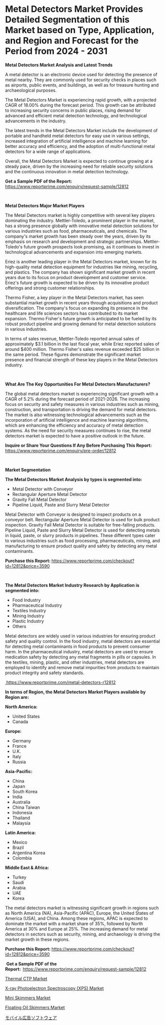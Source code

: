 <p><h1>Metal Detectors Market Provides Detailed Segmentation of this Market based on Type, Application, and Region and Forecast for the Period from 2024 - 2031</h1></p><p><strong>Metal Detectors Market Analysis and Latest Trends</strong></p>
<p><p>A metal detector is an electronic device used for detecting the presence of metal nearby. They are commonly used for security checks in places such as airports, public events, and buildings, as well as for treasure hunting and archaeological purposes.</p><p>The Metal Detectors Market is experiencing rapid growth, with a projected CAGR of 18.00% during the forecast period. This growth can be attributed to increasing security concerns in public places, rising demand for advanced and efficient metal detection technology, and technological advancements in the industry.</p><p>The latest trends in the Metal Detectors Market include the development of portable and handheld metal detectors for easy use in various settings, increased integration of artificial intelligence and machine learning for better accuracy and efficiency, and the adoption of multi-functional metal detectors for a wide range of applications.</p><p>Overall, the Metal Detectors Market is expected to continue growing at a steady pace, driven by the increasing need for reliable security solutions and the continuous innovation in metal detection technology.</p></p>
<p><strong>Get a Sample PDF of the Report:&nbsp;</strong> <a href="https://www.reportprime.com/enquiry/request-sample/12812">https://www.reportprime.com/enquiry/request-sample/12812</a></p>
<p>&nbsp;</p>
<p><strong>Metal Detectors Major Market Players</strong></p>
<p><p>The Metal Detectors market is highly competitive with several key players dominating the industry. Mettler-Toledo, a prominent player in the market, has a strong presence globally with innovative metal detection solutions for various industries such as food, pharmaceuticals, and chemicals. The company's market growth has been steady over the years, driven by its emphasis on research and development and strategic partnerships. Mettler-Toledo's future growth prospects look promising, as it continues to invest in technological advancements and expansion into emerging markets.</p><p>Eriez is another leading player in the Metal Detectors market, known for its high-quality metal detection equipment for industries like mining, recycling, and plastics. The company has shown significant market growth in recent years due to its focus on product development and customer service. Eriez's future growth is expected to be driven by its innovative product offerings and strong customer relationships.</p><p>Thermo Fisher, a key player in the Metal Detectors market, has seen substantial market growth in recent years through acquisitions and product diversification. The company's focus on expanding its presence in the healthcare and life sciences sectors has contributed to its market expansion. Thermo Fisher's future growth is anticipated to be fueled by its robust product pipeline and growing demand for metal detection solutions in various industries.</p><p>In terms of sales revenue, Mettler-Toledo reported annual sales of approximately $3.1 billion in the last fiscal year, while Eriez reported sales of around $400 million. Thermo Fisher's sales revenue exceeded $25 billion in the same period. These figures demonstrate the significant market presence and financial strength of these key players in the Metal Detectors industry.</p></p>
<p>&nbsp;</p>
<p><strong>What Are The Key Opportunities For Metal Detectors Manufacturers?</strong></p>
<p><p>The global metal detectors market is experiencing significant growth with a CAGR of 5.2% during the forecast period of 2021-2026. The increasing focus on security and safety measures in various industries such as mining, construction, and transportation is driving the demand for metal detectors. The market is also witnessing technological advancements such as the incorporation of artificial intelligence and machine learning algorithms, which are enhancing the efficiency and accuracy of metal detection systems. As the need for security measures continues to rise, the metal detectors market is expected to have a positive outlook in the future.</p></p>
<p><strong>Inquire or Share Your Questions If Any Before Purchasing This Report:</strong> <a href="https://www.reportprime.com/enquiry/pre-order/12812">https://www.reportprime.com/enquiry/pre-order/12812</a></p>
<p>&nbsp;</p>
<p><strong>Market Segmentation</strong></p>
<p><strong>The Metal Detectors Market Analysis by types is segmented into:</strong></p>
<p><ul><li>Metal Detector with Conveyor</li><li>Rectangular Aperture Metal Detector</li><li>Gravity Fall Metal Detector</li><li>Pipeline Liquid, Paste and Slurry Metal Detector</li></ul></p>
<p><p>Metal Detector with Conveyor is designed to inspect products on a conveyor belt. Rectangular Aperture Metal Detector is used for bulk product inspection. Gravity Fall Metal Detector is suitable for free-falling products. Pipeline Liquid, Paste and Slurry Metal Detector is used for detecting metals in liquid, paste, or slurry products in pipelines. These different types cater to various industries such as food processing, pharmaceuticals, mining, and manufacturing to ensure product quality and safety by detecting any metal contaminants.</p></p>
<p><strong>Purchase this Report:&nbsp;</strong><a href="https://www.reportprime.com/checkout?id=12812&price=3590">https://www.reportprime.com/checkout?id=12812&price=3590</a></p>
<p>&nbsp;</p>
<p><strong>The Metal Detectors Market Industry Research by Application is segmented into:</strong></p>
<p><ul><li>Food Industry</li><li>Pharmaceutical Industry</li><li>Textiles Industry</li><li>Mining Industry</li><li>Plastic Industry</li><li>Others</li></ul></p>
<p><p>Metal detectors are widely used in various industries for ensuring product safety and quality control. In the food industry, metal detectors are essential for detecting metal contaminants in food products to prevent consumer harm. In the pharmaceutical industry, metal detectors are used to ensure medication safety by detecting any metal fragments in pills or capsules. In the textiles, mining, plastic, and other industries, metal detectors are employed to identify and remove metal impurities from products to maintain product integrity and safety standards.</p></p>
<p><a href="https://www.reportprime.com/metal-detectors-r12812">&nbsp;https://www.reportprime.com/metal-detectors-r12812</a></p>
<p><strong>In terms of Region, the Metal Detectors Market Players available by Region are:</strong></p>
<p>
    <p> <strong> North America: </strong>
        <ul>
            <li>United States</li>
            <li>Canada</li>
        </ul>
        </p> 
    <p> <strong> Europe: </strong>
        <ul>
            <li>Germany</li>
            <li>France</li>
            <li>U.K.</li>
            <li>Italy</li>
            <li>Russia</li>
        </ul>
        </p> 
    <p> <strong> Asia-Pacific: </strong>
        <ul>
            <li>China</li>
            <li>Japan</li>
            <li>South Korea</li>
            <li>India</li>
            <li>Australia</li>
            <li>China Taiwan</li>
            <li>Indonesia</li>
            <li>Thailand</li>
            <li>Malaysia</li>
        </ul>
        </p> 
    <p> <strong> Latin America: </strong>
        <ul>
            <li>Mexico</li>
            <li>Brazil</li>
            <li>Argentina Korea</li>
            <li>Colombia</li>
        </ul>
        </p> 
    <p> <strong> Middle East & Africa: </strong>
        <ul>
            <li>Turkey</li>
            <li>Saudi</li>
            <li>Arabia</li>
            <li>UAE</li>
            <li>Korea</li>
        </ul>
    </p>
    </p>
<p><p>The metal detectors market is witnessing significant growth in regions such as North America (NA), Asia-Pacific (APAC), Europe, the United States of America (USA), and China. Among these regions, APAC is expected to dominate the market with a market share of 35%, followed by North America at 30% and Europe at 25%. The increasing demand for metal detectors in sectors such as security, mining, and archaeology is driving the market growth in these regions.</p></p>
<p><strong>Purchase this Report: </strong><a href="https://www.reportprime.com/checkout?id=12812&price=3590">https://www.reportprime.com/checkout?id=12812&price=3590</a></p>
<p>&nbsp;<strong>Get a Sample PDF of the Report:&nbsp;&nbsp;</strong><a href="https://www.reportprime.com/enquiry/request-sample/12812">https://www.reportprime.com/enquiry/request-sample/12812</a></p>
<p><strong></strong></p>
<p><p><a href="https://www.linkedin.com/pulse/thermal-ctp-market-report-reveals-latest-trends-growth-opportunities-dnxbe?trackingId=tgzwulY7Xdrb7SgjrDlQIg%3D%3D">Thermal CTP Market</a></p><p><a href="https://www.linkedin.com/pulse/x-ray-photoelectron-spectroscopy-xps-market-trends-forecast-mkoqe?trackingId=N50vO1A2l9WgzqK2VBLDjg%3D%3D">X-ray Photoelectron Spectroscopy (XPS) Market</a></p><p><a href="https://github.com/LibbySpencer2018/Market-Research-Report-List-1/blob/main/mini-skimmers-market.md">Mini Skimmers Market</a></p><p><a href="https://github.com/ashman753/Market-Research-Report-List-1/blob/main/floating-oil-skimmers-market.md">Floating Oil Skimmers Market</a></p><p><a href="https://github.com/AaronVargas43/Market-Research-Report-List-1/blob/main/561786376021.md">モバイル広告ソフトウェア</a></p></p>